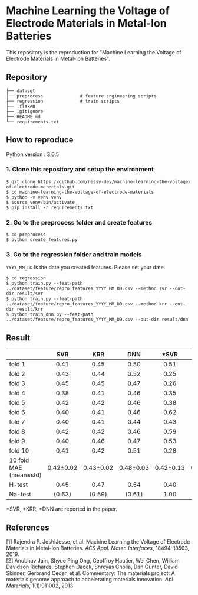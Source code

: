 # Machine Learning the Voltage of Electrode Materials in Metal-Ion Batteries

This repository is the reproduction for "Machine Learning the Voltage of Electrode Materials in Metal-Ion Batteries".

## Repository

```
├── dataset
├── preprocess              # feature engineering scripts
├── regression              # train scripts
├── .flake8
├── .gitignore
├── README.md
└── requirements.txt
```

## How to reproduce

Python version : 3.6.5

### 1. Clone this repository and setup the environment

```
$ git clone https://github.com/nissy-dev/machine-learning-the-voltage-of-electrode-materials.git
$ cd machine-learning-the-voltage-of-electrode-materials
$ python -v venv venv
$ source venv/bin/activate
$ pip install -r requirements.txt
```

### 2. Go to the preprocess folder and create features

```
$ cd preprocess
$ python create_features.py
```

### 3. Go to the regression folder and train models

`YYYY_MM_DD` is the date you created features. Please set your date.

```
$ cd regression
$ python train.py --feat-path ../dataset/feature/repro_features_YYYY_MM_DD.csv --method svr --out-dir result/svr
$ python train.py --feat-path ../dataset/feature/repro_features_YYYY_MM_DD.csv --method krr --out-dir result/krr
$ python train_dnn.py --feat-path ../dataset/feature/repro_features_YYYY_MM_DD.csv --out-dir result/dnn
```

## Result

|                        |    SVR    |    KRR    |    DNN    |   \*SVR   |   \*KRR   |   \*DNN   |
| :--------------------- | :-------: | :-------: | :-------: | :-------: | :-------: | :-------: |
| fold 1                 |   0.41    |   0.45    |   0.50    |   0.51    |   0.54    |   0.42    |
| fold 2                 |   0.43    |   0.44    |   0.52    |   0.25    |   0.28    |   0.48    |
| fold 3                 |   0.45    |   0.45    |   0.47    |   0.26    |   0.27    |   0.42    |
| fold 4                 |   0.38    |   0.41    |   0.46    |   0.35    |   0.47    |   0.44    |
| fold 5                 |   0.42    |   0.42    |   0.46    |   0.38    |   0.43    |   0.44    |
| fold 6                 |   0.40    |   0.41    |   0.46    |   0.62    |   0.71    |   0.42    |
| fold 7                 |   0.40    |   0.41    |   0.44    |   0.43    |   0.42    |   0.43    |
| fold 8                 |   0.42    |   0.42    |   0.46    |   0.59    |   0.62    |   0.42    |
| fold 9                 |   0.40    |   0.46    |   0.47    |   0.53    |   0.57    |   0.45    |
| fold 10                |   0.41    |   0.42    |   0.51    |   0.28    |   0.30    |   0.48    |
| 10 fold MAE (mean±std) | 0.42±0.02 | 0.43±0.02 | 0.48±0.03 | 0.42±0.13 | 0.46±0.14 | 0.43±0.03 |
| H-test                 |   0.45    |   0.47    |   0.54    |   0.40    |   0.39    |   0.43    |
| Na-test                |  (0.63)   |  (0.59)   |  (0.61)   |   1.00    |   0.93    |   1.25    |

\*SVR, \*KRR, \*DNN are reported in the paper.

## References

[1] Rajendra P. JoshiJesse, et al. Machine Learning the Voltage of Electrode Materials in Metal-Ion Batteries. _ACS Appl. Mater. Interfaces_, 18494-18503, 2019.  
[2] Anubhav Jain, Shyue Ping Ong, Geoffroy Hautier, Wei Chen, William Davidson Richards, Stephen Dacek, Shreyas Cholia, Dan Gunter, David Skinner, Gerbrand Ceder, et al. Commentary: The materials project: A materials genome approach to accelerating materials innovation. _Apl Materials_, 1(1):011002, 2013
